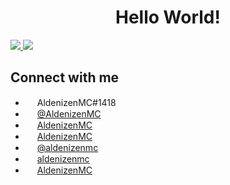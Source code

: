 <h1 align=center>Hello World!</h1>
<a href="https://github.com/anuraghazra/github-readme-stats">
    <img src="http://github-readme-stats-aldenizenmc.vercel.app/api?username=aldenizenmc&hide_title=true&text_color=ffffff&bg_color=161b22&hide_border=true&show_icons=true&include_all_commits=true&text_bold=false&disable_animations=true&hide_rank=false&card_width=400&cache_seconds=7200">
</a>
<a href="https://github.com/anuraghazra/github-readme-stats">
    <img src="http://github-readme-stats-aldenizenmc.vercel.app/api/top-langs/?username=aldenizenmc&title_color=ffffff&text_color=ffffff&bg_color=161b22&hide_border=true&langs_count=5&layout=compact&custom_title=Top%20Languages&card_width=400&cache_seconds=7200">
</a>

## Connect with me

- <img src="https://simpleicons.org/icons/discord.svg" style="height:15px"> AldenizenMC#1418
- <img src="https://simpleicons.org/icons/replit.svg" style="height:15px"> [@AldenizenMC](https://replit.com/@AldenizenMC)
- <img src="https://simpleicons.org/icons/stackoverflow.svg" style="height:15px"> [AldenizenMC](https://stackoverflow.com/users/14883530/aldenizenmc)
- <img src="https://simpleicons.org/icons/youtube.svg" style="height:15px"> [AldenizenMC](https://www.youtube.com/channel/UCN5KNscEIcEATms4e1P5vzw)
- <img src="https://simpleicons.org/icons/twitter.svg" style="height:15px"> [@aldenizenmc](https://twitter.com/aldenizenmc)
- <img src="https://simpleicons.org/icons/twitch.svg" style="height:15px"> [aldenizenmc](https://www.twitch.tv/aldenizenmc)
- <img src="https://simpleicons.org/icons/steam.svg" style="height:15px"> [AldenizenMC](https://steamcommunity.com/id/aldenizen69/)
